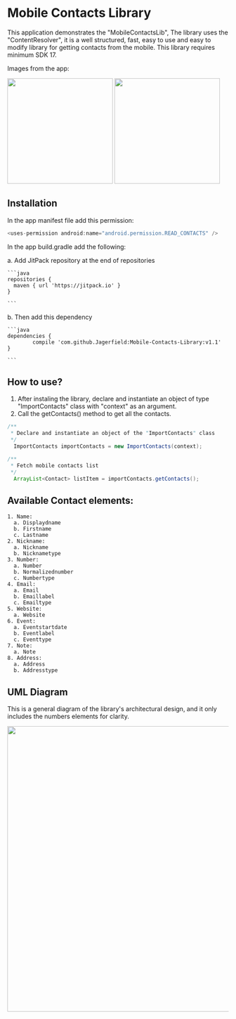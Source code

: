# Mobile Contacts Library

This application demonstrates the "MobileContactsLib", The library uses the "ContentResolver", it is a well structured, fast, easy to use and easy to modify library for getting contacts from the mobile. This library requires minimum SDK 17.

Images from the app:

<img src="https://github.com/Jagerfield/Android-get-phone-book-contact-library/blob/master/Snapshots/Screenshot_ContactList.png" width="240">

<img src="https://github.com/Jagerfield/Android-get-phone-book-contact-library/blob/master/Snapshots/Screenshot_ContactDetails.png" width="240">

## Installation

In the app manifest file add this permission: 

  ```java
  <uses-permission android:name="android.permission.READ_CONTACTS" />
 
  ``` 
In the app build.gradle add the following:

  a. Add JitPack repository at the end of repositories 

    ```java
    repositories {
      maven { url 'https://jitpack.io' }
    }

    ```
  b. Then add this dependency
 
    ```java
    dependencies {
	        compile 'com.github.Jagerfield:Mobile-Contacts-Library:v1.1'
	}
  
    ```

## How to use?

1. After instaling the library, declare and instantiate an object of type "ImportContacts" class with "context" as an argument.
2. Call the getContacts() method to get all the contacts.

  ```java
  /**
   * Declare and instantiate an object of the "ImportContacts" class
   */
    ImportContacts importContacts = new ImportContacts(context);

  /**
   * Fetch mobile contacts list
   */
    ArrayList<Contact> listItem = importContacts.getContacts();
  ```

## Available Contact elements:

  ```
  1. Name: 
    a. Displaydname
    b. Firstname
    c. Lastname
  2. Nickname: 
    a. Nickname
    b. Nicknametype
  3. Number: 
    a. Number
    b. Normalizednumber
    c. Numbertype
  4. Email: 
    a. Email
    b. Emaillabel
    c. Emailtype
  5. Website:
    a. Website
  6. Event:
    a. Eventstartdate
    b. Eventlabel
    c. Eventtype
  7. Note:
    a. Note
  8. Address:
    a. Address
    b. Addresstype
  
  ```

## UML Diagram

This is a general diagram of the library's architectural design, and it only includes the numbers elements for clarity. 

<img src="https://github.com/Jagerfield/Android-get-phone-book-contact-library/blob/master/Snapshots/ContactLib_UML.PNG" width="650">
